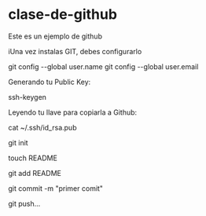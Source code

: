 clase-de-github
===============

Este es un ejemplo de github

iUna vez instalas GIT, debes configurarlo

git config --global user.name <usuario>
git config --global user.email <email>

Generando tu Public Key:

ssh-keygen

Leyendo tu llave para copiarla a Github:

cat ~/.ssh/id_rsa.pub

git init

touch README

git add README

git commit -m "primer comit"

git push...
